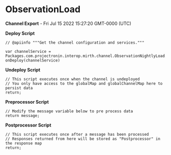 # ObservationLoad

__Channel Export__ - Fri Jul 15 2022 15:27:20 GMT-0000 (UTC)

__Deploy Script__

```
// @apiinfo """Get the channel configuration and services."""

var channelService = Packages.com.projectronin.interop.mirth.channel.ObservationNightlyLoad.Companion.create();
onDeploy(channelService)

```

__Undeploy Script__

```
// This script executes once when the channel is undeployed
// You only have access to the globalMap and globalChannelMap here to persist data
return;
```

__Preprocessor Script__

```
// Modify the message variable below to pre process data
return message;
```

__Postprocessor Script__

```
// This script executes once after a message has been processed
// Responses returned from here will be stored as "Postprocessor" in the response map
return;
```
